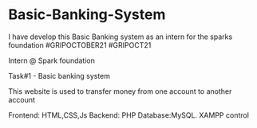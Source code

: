 # Basic-Banking-System
I have develop this Basic Banking system as an intern for the sparks foundation #GRIPOCTOBER21 #GRIPOCT21

Intern @ Spark foundation

Task#1 - Basic banking system

This website is used to transfer money from one account to another account

Frontend: HTML,CSS,Js Backend: PHP Database:MySQL. XAMPP control
